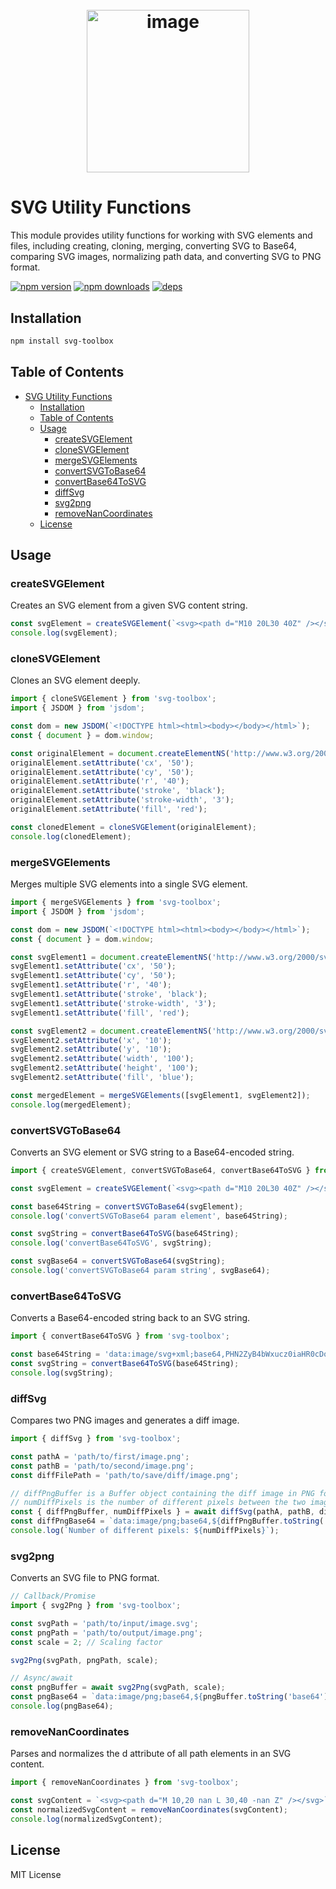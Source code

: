 <h1 align="center">
  <br/>
    <img width="260" alt="image" src="https://github.com/user-attachments/assets/fcb0c4f5-8094-44d2-bfca-e4b5f5120f73" />
  <br/>
</h1>


# SVG Utility Functions
This module provides utility functions for working with SVG elements and files, including creating, cloning, merging, converting SVG to Base64, comparing SVG images, normalizing path data, and converting SVG to PNG format.

[![npm version](https://img.shields.io/npm/v/svg-toolbox.svg?style=for-the-badge)](https://www.npmjs.com/package/svg-toolbox)
[![npm downloads](https://img.shields.io/npm/dy/svg-toolbox.svg?style=for-the-badge)](https://www.npmjs.com/package/svg-toolbox)
[![deps](https://img.shields.io/github/license/SteamedBread2333/svg-toolbox.svg?style=for-the-badge)](https://www.npmjs.com/package/svg-toolbox)

## Installation
```bash
npm install svg-toolbox
```

## Table of Contents

- [SVG Utility Functions](#svg-utility-functions)
  - [Installation](#installation)
  - [Table of Contents](#table-of-contents)
  - [Usage](#usage)
    - [createSVGElement](#createsvgelement)
    - [cloneSVGElement](#clonesvgelement)
    - [mergeSVGElements](#mergesvgelements)
    - [convertSVGToBase64](#convertsvgtobase64)
    - [convertBase64ToSVG](#convertbase64tosvg)
    - [diffSvg](#diffsvg)
    - [svg2png](#svg2png)
    - [removeNanCoordinates](#removenancoordinates)
  - [License](#license)

## Usage

### createSVGElement

Creates an SVG element from a given SVG content string.

```typescript
const svgElement = createSVGElement(`<svg><path d="M10 20L30 40Z" /></svg>`);
console.log(svgElement);
```
### cloneSVGElement

Clones an SVG element deeply.

```typescript
import { cloneSVGElement } from 'svg-toolbox';
import { JSDOM } from 'jsdom';

const dom = new JSDOM(`<!DOCTYPE html><html><body></body></html>`);
const { document } = dom.window;

const originalElement = document.createElementNS('http://www.w3.org/2000/svg', 'circle');
originalElement.setAttribute('cx', '50');
originalElement.setAttribute('cy', '50');
originalElement.setAttribute('r', '40');
originalElement.setAttribute('stroke', 'black');
originalElement.setAttribute('stroke-width', '3');
originalElement.setAttribute('fill', 'red');

const clonedElement = cloneSVGElement(originalElement);
console.log(clonedElement);
```

### mergeSVGElements
Merges multiple SVG elements into a single SVG element.

```typescript
import { mergeSVGElements } from 'svg-toolbox';
import { JSDOM } from 'jsdom';

const dom = new JSDOM(`<!DOCTYPE html><html><body></body></html>`);
const { document } = dom.window;

const svgElement1 = document.createElementNS('http://www.w3.org/2000/svg', 'circle');
svgElement1.setAttribute('cx', '50');
svgElement1.setAttribute('cy', '50');
svgElement1.setAttribute('r', '40');
svgElement1.setAttribute('stroke', 'black');
svgElement1.setAttribute('stroke-width', '3');
svgElement1.setAttribute('fill', 'red');

const svgElement2 = document.createElementNS('http://www.w3.org/2000/svg', 'rect');
svgElement2.setAttribute('x', '10');
svgElement2.setAttribute('y', '10');
svgElement2.setAttribute('width', '100');
svgElement2.setAttribute('height', '100');
svgElement2.setAttribute('fill', 'blue');

const mergedElement = mergeSVGElements([svgElement1, svgElement2]);
console.log(mergedElement);
```

### convertSVGToBase64
Converts an SVG element or SVG string to a Base64-encoded string.

```typescript
import { createSVGElement, convertSVGToBase64, convertBase64ToSVG } from 'svg-toolbox';

const svgElement = createSVGElement(`<svg><path d="M10 20L30 40Z" /></svg>`);

const base64String = convertSVGToBase64(svgElement);
console.log('convertSVGToBase64 param element', base64String);

const svgString = convertBase64ToSVG(base64String);
console.log('convertBase64ToSVG', svgString);

const svgBase64 = convertSVGToBase64(svgString);
console.log('convertSVGToBase64 param string', svgBase64);
```

### convertBase64ToSVG
Converts a Base64-encoded string back to an SVG string.

```typescript
import { convertBase64ToSVG } from 'svg-toolbox';

const base64String = 'data:image/svg+xml;base64,PHN2ZyB4bWxucz0iaHR0cDovL3d3dy53My5vcmcvMjAwMC9zdmciPjxjaXJjbGUgY3g9IjUwIiBjeT0iNTAiIHI9IjQwIiBzdHJva2U9ImJsYWNrIiBzdHJva2Utd2lkdGg9IjMiIGZpbGw9InJlZCIgLz48L3N2Zz4=';
const svgString = convertBase64ToSVG(base64String);
console.log(svgString);
```

### diffSvg
Compares two PNG images and generates a diff image.

```typescript
import { diffSvg } from 'svg-toolbox';

const pathA = 'path/to/first/image.png';
const pathB = 'path/to/second/image.png';
const diffFilePath = 'path/to/save/diff/image.png';

// diffPngBuffer is a Buffer object containing the diff image in PNG format.
// numDiffPixels is the number of different pixels between the two images.
const { diffPngBuffer, numDiffPixels } = await diffSvg(pathA, pathB, diffFilePath)
const diffPngBase64 = `data:image/png;base64,${diffPngBuffer.toString('base64')}`;
console.log(`Number of different pixels: ${numDiffPixels}`);
```

### svg2png
Converts an SVG file to PNG format.

```typescript
// Callback/Promise
import { svg2Png } from 'svg-toolbox';

const svgPath = 'path/to/input/image.svg';
const pngPath = 'path/to/output/image.png';
const scale = 2; // Scaling factor

svg2Png(svgPath, pngPath, scale);

// Async/await
const pngBuffer = await svg2Png(svgPath, scale);
const pngBase64 = `data:image/png;base64,${pngBuffer.toString('base64')}`;
console.log(pngBase64);
```

### removeNanCoordinates
Parses and normalizes the d attribute of all path elements in an SVG content.

```typescript
import { removeNanCoordinates } from 'svg-toolbox';

const svgContent = `<svg><path d="M 10,20 nan L 30,40 -nan Z" /></svg>`;
const normalizedSvgContent = removeNanCoordinates(svgContent);
console.log(normalizedSvgContent);

```

## License
MIT License
